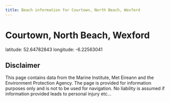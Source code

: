```yaml
---
title: Beach information for Courtown, North Beach, Wexford
---
```

# Courtown, North Beach, Wexford 

<div class="location-info">latitude: 52.64782843 longitude: -6.22563041</div>
<div class="met-eireann-warnings"></div>
<div></div>

## Disclaimer

This page contains data from the Marine Institute, 
Met Eireann and the Environment Protection Agency. The page is provided for
information purposes only and is not to be used for navigation. No liability 
is assumed if information provided leads to personal injury etc...